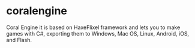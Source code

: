 coralengine
===========

Coral Engine it is based on HaxeFlixel framework and lets you to make games with C#, exporting them to Windows, Mac OS, Linux, Android, iOS, and Flash.
